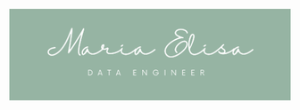 ![read-me](image/readme-me.png) 
<!--https://www.seancdavis.com/posts/three-ways-to-add-image-to-github-readme/-->

<!--
### Hi there 👋
**mariaelisalisa/mariaelisalisa** is a ✨ _special_ ✨ repository because its `README.md` (this file) appears on your GitHub profile.

Here are some ideas to get you started:

- 🔭 I’m currently working on ...
- 🌱 I’m currently learning ...
- 👯 I’m looking to collaborate on ...
- 🤔 I’m looking for help with ...
- 💬 Ask me about ...
- 📫 How to reach me: ...
- 😄 Pronouns: ...
- ⚡ Fun fact: ...
-->
